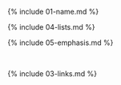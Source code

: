 {% include 01-name.md %}

{% include 04-lists.md %}

{% include 05-emphasis.md %}

<br />

{% include 03-links.md %}
